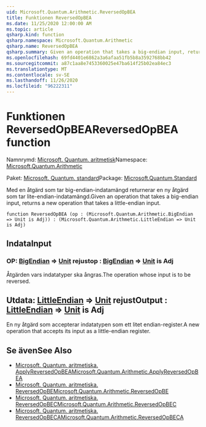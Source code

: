 ```yaml
---
uid: Microsoft.Quantum.Arithmetic.ReversedOpBEA
title: Funktionen ReversedOpBEA
ms.date: 11/25/2020 12:00:00 AM
ms.topic: article
qsharp.kind: function
qsharp.namespace: Microsoft.Quantum.Arithmetic
qsharp.name: ReversedOpBEA
qsharp.summary: Given an operation that takes a big-endian input, returns a new operation that takes a little-endian input.
ms.openlocfilehash: 69fd4401e6862a3a6afaa51fb5b8a3592768bb42
ms.sourcegitcommit: a87c1aa8e7453360025e47ba614f25b02ea84ec3
ms.translationtype: MT
ms.contentlocale: sv-SE
ms.lasthandoff: 11/26/2020
ms.locfileid: "96222311"
---
```

# <a name="reversedopbea-function"></a><span data-ttu-id="af37d-102">Funktionen ReversedOpBEA</span><span class="sxs-lookup"><span data-stu-id="af37d-102">ReversedOpBEA function</span></span>

<span data-ttu-id="af37d-103">Namnrymd: [Microsoft. Quantum. aritmetisk](xref:Microsoft.Quantum.Arithmetic)</span><span class="sxs-lookup"><span data-stu-id="af37d-103">Namespace: [Microsoft.Quantum.Arithmetic](xref:Microsoft.Quantum.Arithmetic)</span></span>

<span data-ttu-id="af37d-104">Paket: [Microsoft. Quantum. standard](https://nuget.org/packages/Microsoft.Quantum.Standard)</span><span class="sxs-lookup"><span data-stu-id="af37d-104">Package: [Microsoft.Quantum.Standard](https://nuget.org/packages/Microsoft.Quantum.Standard)</span></span>


<span data-ttu-id="af37d-105">Med en åtgärd som tar big-endian-indatamängd returnerar en ny åtgärd som tar lite-endian-indatamängd.</span><span class="sxs-lookup"><span data-stu-id="af37d-105">Given an operation that takes a big-endian input, returns a new operation that takes a little-endian input.</span></span>

```qsharp
function ReversedOpBEA (op : (Microsoft.Quantum.Arithmetic.BigEndian => Unit is Adj)) : (Microsoft.Quantum.Arithmetic.LittleEndian => Unit is Adj)
```


## <a name="input"></a><span data-ttu-id="af37d-106">Indata</span><span class="sxs-lookup"><span data-stu-id="af37d-106">Input</span></span>

### <a name="op--bigendian--unit--is-adj"></a><span data-ttu-id="af37d-107">OP: [BigEndian](xref:Microsoft.Quantum.Arithmetic.BigEndian) => [Unit](xref:microsoft.quantum.lang-ref.unit)  rejust</span><span class="sxs-lookup"><span data-stu-id="af37d-107">op : [BigEndian](xref:Microsoft.Quantum.Arithmetic.BigEndian) => [Unit](xref:microsoft.quantum.lang-ref.unit)  is Adj</span></span>

<span data-ttu-id="af37d-108">Åtgärden vars indatatyper ska ångras.</span><span class="sxs-lookup"><span data-stu-id="af37d-108">The operation whose input is to be reversed.</span></span>



## <a name="output--littleendian--unit--is-adj"></a><span data-ttu-id="af37d-109">Utdata: [LittleEndian](xref:Microsoft.Quantum.Arithmetic.LittleEndian) => [Unit](xref:microsoft.quantum.lang-ref.unit)  rejust</span><span class="sxs-lookup"><span data-stu-id="af37d-109">Output : [LittleEndian](xref:Microsoft.Quantum.Arithmetic.LittleEndian) => [Unit](xref:microsoft.quantum.lang-ref.unit)  is Adj</span></span>

<span data-ttu-id="af37d-110">En ny åtgärd som accepterar indatatypen som ett litet endian-register.</span><span class="sxs-lookup"><span data-stu-id="af37d-110">A new operation that accepts its input as a little-endian register.</span></span>

## <a name="see-also"></a><span data-ttu-id="af37d-111">Se även</span><span class="sxs-lookup"><span data-stu-id="af37d-111">See Also</span></span>

- [<span data-ttu-id="af37d-112">Microsoft. Quantum. aritmetiska. ApplyReversedOpBEA</span><span class="sxs-lookup"><span data-stu-id="af37d-112">Microsoft.Quantum.Arithmetic.ApplyReversedOpBEA</span></span>](xref:Microsoft.Quantum.Arithmetic.ApplyReversedOpBEA)
- [<span data-ttu-id="af37d-113">Microsoft. Quantum. aritmetiska. ReversedOpBE</span><span class="sxs-lookup"><span data-stu-id="af37d-113">Microsoft.Quantum.Arithmetic.ReversedOpBE</span></span>](xref:Microsoft.Quantum.Arithmetic.ReversedOpBE)
- [<span data-ttu-id="af37d-114">Microsoft. Quantum. aritmetiska. ReversedOpBEC</span><span class="sxs-lookup"><span data-stu-id="af37d-114">Microsoft.Quantum.Arithmetic.ReversedOpBEC</span></span>](xref:Microsoft.Quantum.Arithmetic.ReversedOpBEC)
- [<span data-ttu-id="af37d-115">Microsoft. Quantum. aritmetiska. ReversedOpBECA</span><span class="sxs-lookup"><span data-stu-id="af37d-115">Microsoft.Quantum.Arithmetic.ReversedOpBECA</span></span>](xref:Microsoft.Quantum.Arithmetic.ReversedOpBECA)
